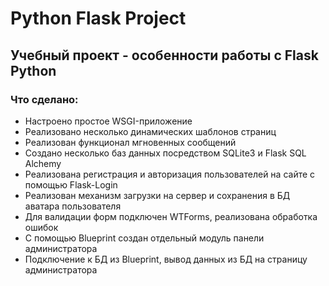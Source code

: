# Python Flask Project
## Учебный проект - особенности работы с Flask Python

### Что сделано:
+ Настроено простое WSGI-приложение
+ Реализовано несколько динамических шаблонов страниц
+ Реализован функционал мгновенных сообщений
+ Создано несколько баз данных посредством SQLite3 и Flask SQL Alchemy
+ Реализована регистрация и авторизация пользователей на сайте с помощью Flask-Login
+ Реализован механизм загрузки на сервер и сохранения в БД аватара пользователя
+ Для валидации форм подключен WTForms, реализована обработка ошибок
+ С помощью Blueprint создан отдельный модуль панели администратора
+ Подключение к БД из Blueprint, вывод данных из БД на страницу администратора